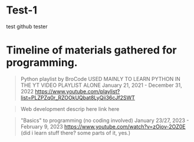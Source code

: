 # Test-1
test github tester


# Timeline of materials gathered for programming.

>Python playlist by BroCode
USED MAINLY TO LEARN PYTHON IN THE YT VIDEO PLAYLIST ALONE
January 21, 2021 - December 31, 2022
https://www.youtube.com/playlist?list=PLZPZq0r_RZOOkUQbat8LyQii36cJf2SWT

>Web development
descrip here
link here

>"Basics" to programming (no coding involved)
January 23/27, 2023 - February 9, 2023
https://www.youtube.com/watch?v=zOjov-2OZ0E
(did i learn stuff there? some parts of it, yes.)
